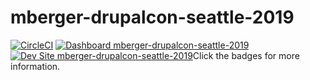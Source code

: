 # mberger-drupalcon-seattle-2019

[![CircleCI](https://circleci.com/gh/pantheon-training-org/mberger-drupalcon-seattle-2019.svg?style=shield)](https://circleci.com/gh/pantheon-training-org/mberger-drupalcon-seattle-2019)
[![Dashboard mberger-drupalcon-seattle-2019](https://img.shields.io/badge/dashboard-mberger_drupalcon_seattle_2019-yellow.svg)](https://dashboard.pantheon.io/sites/dbeddbc1-8cc7-4534-b1b9-a7ba4f0da915#dev/code)
[![Dev Site mberger-drupalcon-seattle-2019](https://img.shields.io/badge/site-mberger_drupalcon_seattle_2019-blue.svg)](http://dev-mberger-drupalcon-seattle-2019.pantheonsite.io/)Click the badges for more information.
